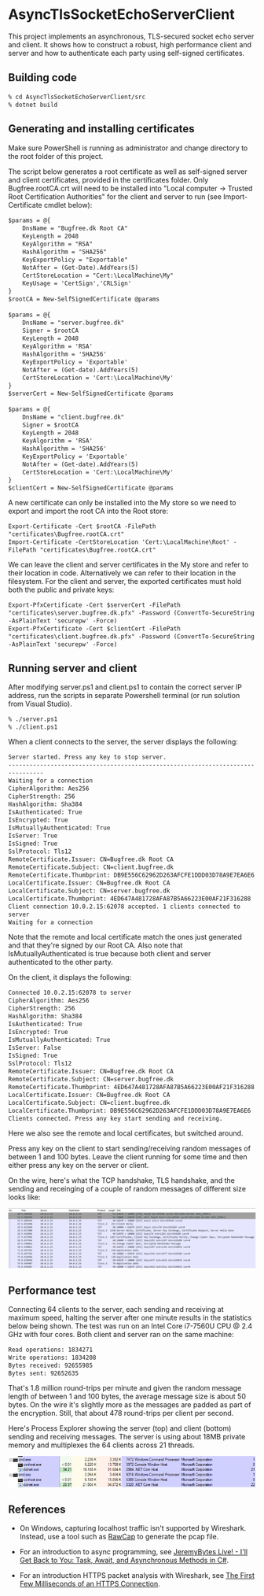 # AsyncTlsSocketEchoServerClient

This project implements an asynchronous, TLS-secured socket echo server and client. It shows how to construct a robust, high performance client and server and how to authenticate each party using self-signed certificates.

## Building code

    % cd AsyncTlsSocketEchoServerClient/src
    % dotnet build

## Generating and installing certificates

Make sure PowerShell is running as administrator and change directory to the root folder of this project.

The script below generates a root certificate as well as self-signed server and client certificates, provided in the certificates folder. Only Bugfree.rootCA.crt will need to be installed into "Local computer -> Trusted Root Certification Authorities" for the client and server to run (see Import-Certificate cmdlet below): 

    $params = @{
        DnsName = "Bugfree.dk Root CA"
        KeyLength = 2048
        KeyAlgorithm = "RSA"
        HashAlgorithm = "SHA256"
        KeyExportPolicy = "Exportable"
        NotAfter = (Get-Date).AddYears(5)
        CertStoreLocation = "Cert:\LocalMachine\My"
        KeyUsage = 'CertSign','CRLSign'
    }
    $rootCA = New-SelfSignedCertificate @params

    $params = @{
        DnsName = "server.bugfree.dk"
        Signer = $rootCA
        KeyLength = 2048
        KeyAlgorithm = 'RSA'
        HashAlgorithm = 'SHA256'
        KeyExportPolicy = 'Exportable'
        NotAfter = (Get-date).AddYears(5)
        CertStoreLocation = 'Cert:\LocalMachine\My'
    }
    $serverCert = New-SelfSignedCertificate @params

    $params = @{
        DnsName = "client.bugfree.dk"
        Signer = $rootCA
        KeyLength = 2048
        KeyAlgorithm = 'RSA'
        HashAlgorithm = 'SHA256'
        KeyExportPolicy = 'Exportable'
        NotAfter = (Get-date).AddYears(5)
        CertStoreLocation = 'Cert:\LocalMachine\My'
    }
    $clientCert = New-SelfSignedCertificate @params

A new certificate can only be installed into the My store so we need to export and import the root CA into the Root store:
    
    Export-Certificate -Cert $rootCA -FilePath "certificates\Bugfree.rootCA.crt"
    Import-Certificate -CertStoreLocation 'Cert:\LocalMachine\Root' -FilePath "certificates\Bugfree.rootCA.crt"
    
We can leave the client and server certificates in the My store and refer to their location in code. Alternatively we can refer to their location in the filesystem. For the client and server, the exported certificates must hold both the public and private keys:

    Export-PfxCertificate -Cert $serverCert -FilePath "certificates\server.bugfree.dk.pfx" -Password (ConvertTo-SecureString -AsPlainText 'securepw' -Force)
    Export-PfxCertificate -Cert $clientCert -FilePath "certificates\client.bugfree.dk.pfx" -Password (ConvertTo-SecureString -AsPlainText 'securepw' -Force)

## Running server and client

After modifying server.ps1 and client.ps1 to contain the correct server IP address, run the scripts in separate Powershell terminal (or run solution from Visual Studio).

    % ./server.ps1
    % ./client.ps1

When a client connects to the server, the server displays the following:

    Server started. Press any key to stop server.
    --------------------------------------------------------------------------------
    Waiting for a connection
    CipherAlgorithm: Aes256
    CipherStrength: 256
    HashAlgorithm: Sha384
    IsAuthenticated: True
    IsEncrypted: True
    IsMutuallyAuthenticated: True
    IsServer: True
    IsSigned: True
    SslProtocol: Tls12
    RemoteCertificate.Issuer: CN=Bugfree.dk Root CA
    RemoteCertificate.Subject: CN=client.bugfree.dk
    RemoteCertificate.Thumbprint: DB9E556C62962D263AFCFE1DDD03D78A9E7EA6E6
    LocalCertificate.Issuer: CN=Bugfree.dk Root CA
    LocalCertificate.Subject: CN=server.bugfree.dk
    LocalCertificate.Thumbprint: 4ED647A481728AFA87B5A66223E00AF21F316288
    Client connection 10.0.2.15:62078 accepted. 1 clients connected to server
    Waiting for a connection

Note that the remote and local certificate match the ones just generated and that they're signed by our Root CA. Also note that IsMutuallyAuthenticated is true because both client and server authenticated to the other party.

On the client, it displays the following:

    Connected 10.0.2.15:62078 to server
    CipherAlgorithm: Aes256
    CipherStrength: 256
    HashAlgorithm: Sha384
    IsAuthenticated: True
    IsEncrypted: True
    IsMutuallyAuthenticated: True
    IsServer: False
    IsSigned: True
    SslProtocol: Tls12
    RemoteCertificate.Issuer: CN=Bugfree.dk Root CA
    RemoteCertificate.Subject: CN=server.bugfree.dk
    RemoteCertificate.Thumbprint: 4ED647A481728AFA87B5A66223E00AF21F316288
    LocalCertificate.Issuer: CN=Bugfree.dk Root CA
    LocalCertificate.Subject: CN=client.bugfree.dk
    LocalCertificate.Thumbprint: DB9E556C62962D263AFCFE1DDD03D78A9E7EA6E6
    Clients connected. Press any key start sending and receiving.

Here we also see the remote and local certificates, but switched around.

Press any key on the client to start sending/receiving random messages of between 1 and 100 bytes. Leave the client running for some time and then either press any key on the server or client.
       
On the wire, here's what the TCP handshake, TLS handshake, and the sending and receinging of a couple of random messages of different size looks like:

![Network traffic](Wireshark.png)

## Performance test

Connecting 64 clients to the server, each sending and receiving at maximum speed, halting the server after one minute results in the statistics below being shown. The test was run on an Intel Core i7-7560U CPU @ 2.4 GHz with four cores. Both client and server ran on the same machine:

    Read operations: 1834271
    Write operations: 1834208
    Bytes received: 92655985
    Bytes sent: 92652635

That's 1.8 million round-trips per minute and given the random message length of between 1 and 100 bytes, the average message size is about 50 bytes. On the wire it's slightly more as the messages are padded as part of the encryption. Still, that about 478 round-trips per client per second.

Here's Process Explorer showing the server (top) and client (bottom) sending and receiving messages. The server is using about 18MB private memory and multiplexes the 64 clients across 21 threads.

![Process Explorer](ProcessExplorer.png)

## References

- On Windows, capturing localhost traffic isn't supported by Wireshark. Instead, use a tool such as [RawCap](http://www.netresec.com/?page=RawCap) to generate the pcap file.

- For an introduction to async programming, see [JeremyBytes Live! - I'll Get Back to You: Task, Await, and Asynchronous Methods in C#](https://www.youtube.com/watch?v=B2HDDKq4d3c).

- For an introduction HTTPS packet analysis with Wireshark, see [The First Few Milliseconds of an HTTPS Connection](http://www.moserware.com/2009/06/first-few-milliseconds-of-https.html).
